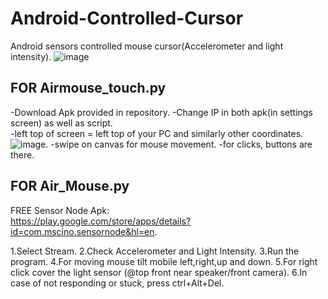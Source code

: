 # Android-Controlled-Cursor
Android sensors controlled mouse cursor(Accelerometer and light intensity). 
![image](https://qph.ec.quoracdn.net/main-qimg-e29636d1e41654fd5b9367b1739f0ccc)

## FOR Airmouse_touch.py

-Download Apk provided in repository. 
-Change IP in both apk(in settings screen) as well as script.  
-left top of screen = left top of your PC and similarly other coordinates.  
![image](https://automatetheboringstuff.com/images/000011.jpg). 
-swipe on canvas for mouse movement. 
-for clicks, buttons are there. 


## FOR Air_Mouse.py

FREE Sensor Node Apk:  
https://play.google.com/store/apps/details?id=com.mscino.sensornode&hl=en. 

1.Select Stream. 
2.Check Accelerometer and Light Intensity. 
3.Run the program. 
4.For moving mouse tilt mobile left,right,up and down. 
5.For right click cover the light sensor (@top front near speaker/front camera). 
6.In case of not responding or stuck, press ctrl+Alt+Del. 




